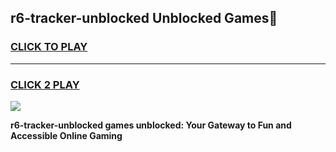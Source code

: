 
## r6-tracker-unblocked Unblocked Games👋
<h3>
<a href="https://news.freeplayer.one?title=r6-tracker-unblocked&ref=16F">CLICK TO PLAY</a></h3>
<hr>

<h3>
<a href="https://news.freeplayer.one?title=r6-tracker-unblocked&ref=16F">CLICK 2 PLAY</a>
  
</h3>

<a href="https://news.freeplayer.one?title=r6-tracker-unblocked&ref=16F/"><img src="https://clearcache.store/games.png"></a>


**r6-tracker-unblocked games unblocked: Your Gateway to Fun and Accessible Online Gaming**
